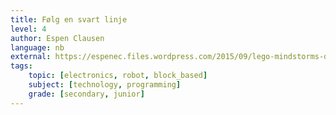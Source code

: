 ```yaml
---
title: Følg en svart linje
level: 4
author: Espen Clausen
language: nb
external: https://espenec.files.wordpress.com/2015/09/lego-mindstorms-del-4-7.pdf
tags:
    topic: [electronics, robot, block_based]
    subject: [technology, programming]
    grade: [secondary, junior]
---
```


